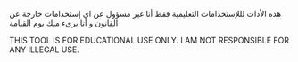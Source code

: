 هذه الأدات لللإستخدامات التعليمية فقط أنا غير مسؤول عن اي إستخدامات خارجة عن القانون و أنا بريء منك يوم القيامة

THIS TOOL IS FOR EDUCATIONAL USE ONLY. I AM NOT RESPONSIBLE FOR ANY ILLEGAL USE.
